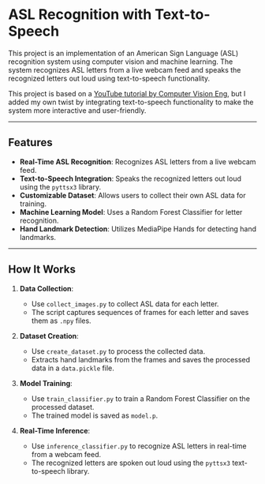 # ASL Recognition with Text-to-Speech

This project is an implementation of an American Sign Language (ASL) recognition system using computer vision and machine learning. The system recognizes ASL letters from a live webcam feed and speaks the recognized letters out loud using text-to-speech functionality.

This project is based on a [YouTube tutorial by Computer Vision Eng](https://youtu.be/MJCSjXepaAM?si=RB0kkmrQHyi-BM6M), but I added my own twist by integrating text-to-speech functionality to make the system more interactive and user-friendly.

---

## Features
- **Real-Time ASL Recognition**: Recognizes ASL letters from a live webcam feed.
- **Text-to-Speech Integration**: Speaks the recognized letters out loud using the `pyttsx3` library.
- **Customizable Dataset**: Allows users to collect their own ASL data for training.
- **Machine Learning Model**: Uses a Random Forest Classifier for letter recognition.
- **Hand Landmark Detection**: Utilizes MediaPipe Hands for detecting hand landmarks.

---

## How It Works
1. **Data Collection**:
   - Use `collect_images.py` to collect ASL data for each letter.
   - The script captures sequences of frames for each letter and saves them as `.npy` files.

2. **Dataset Creation**:
   - Use `create_dataset.py` to process the collected data.
   - Extracts hand landmarks from the frames and saves the processed data in a `data.pickle` file.

3. **Model Training**:
   - Use `train_classifier.py` to train a Random Forest Classifier on the processed dataset.
   - The trained model is saved as `model.p`.

4. **Real-Time Inference**:
   - Use `inference_classifier.py` to recognize ASL letters in real-time from a webcam feed.
   - The recognized letters are spoken out loud using the `pyttsx3` text-to-speech library.
